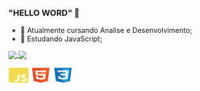 ### "HELLO WORD" 👋

- 🔭 Atualmente cursando Analise e Desenvolvimento;
- 🌱 Estudando JavaScript;

<div>
<a href="https://github.com/VitorVerax/github-readme-stats">
  <img height=200 align="center" src="https://github-readme-stats.vercel.app/api?username=VitorVerax&theme=dracula" />
</a>
<a href="https://github.com/VitorVerax/convoychat">
  <img height=200 align="center" src="https://github-readme-stats.vercel.app/api/top-langs?username=VitorVerax&layout=compact&langs_count=8&card_width=320&theme=dracula" />
</a>
</div>

<div style="display: inline_block"><br>
  <img align="center" alt="Verax-Js" height="30" width="40" src="https://raw.githubusercontent.com/devicons/devicon/master/icons/javascript/javascript-plain.svg">
  <img align="center" alt="Verax-HTML" height="30" width="40" src="https://raw.githubusercontent.com/devicons/devicon/master/icons/html5/html5-original.svg">
  <img align="center" alt="Verax-CSS" height="30" width="40" src="https://raw.githubusercontent.com/devicons/devicon/master/icons/css3/css3-original.svg">
</div>

